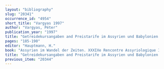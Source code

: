 ```yaml
---
layout: "bibliography"
slug: "20341"
occurrence_id: "4954"
short_title: "Vargyas 1997"
author: "Vargyas, Péter"
publication_year: "1997"
title: "Getreidekursangaben and Preistarife im Assyrien und Babylonien des 2. and 1. Jahrtausends"
pages: "185-190"
editor: "Hauptmann, H."
book: "Assyrien im Wandel der Zeiten. XXXIXe Rencontre Assyriologique Internationale, Heidelberg, 6.-10. Juli 1992 , Heidelberger Studien zum Alten Orient, 6 RAI 39 (Heidelberg)"
title: "Getreidekursangaben and Preistarife im Assyrien und Babylonien des 2. and 1. Jahrtausends"
previous_item: "20344"
---
```

